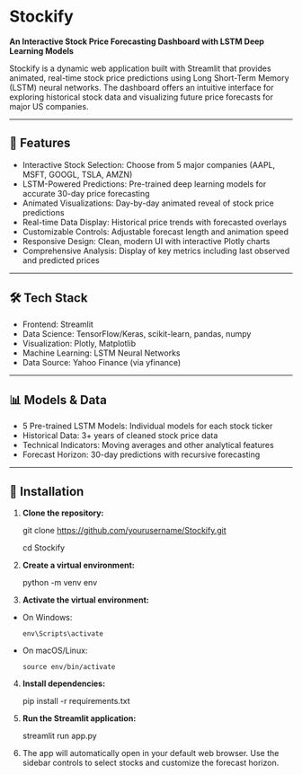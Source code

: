 # Stockify

**An Interactive Stock Price Forecasting Dashboard with LSTM Deep Learning Models**

Stockify is a dynamic web application built with Streamlit that provides animated, real-time stock price predictions using Long Short-Term Memory (LSTM) neural networks. The dashboard offers an intuitive interface for exploring historical stock data and visualizing future price forecasts for major US companies.

---

## 🚀 Features

- Interactive Stock Selection: Choose from 5 major companies (AAPL, MSFT, GOOGL, TSLA, AMZN)  
- LSTM-Powered Predictions: Pre-trained deep learning models for accurate 30-day price forecasting  
- Animated Visualizations: Day-by-day animated reveal of stock price predictions  
- Real-time Data Display: Historical price trends with forecasted overlays  
- Customizable Controls: Adjustable forecast length and animation speed  
- Responsive Design: Clean, modern UI with interactive Plotly charts  
- Comprehensive Analysis: Display of key metrics including last observed and predicted prices

---

## 🛠️ Tech Stack

- Frontend: Streamlit  
- Data Science: TensorFlow/Keras, scikit-learn, pandas, numpy  
- Visualization: Plotly, Matplotlib  
- Machine Learning: LSTM Neural Networks  
- Data Source: Yahoo Finance (via yfinance)

---

## 📊 Models & Data

- 5 Pre-trained LSTM Models: Individual models for each stock ticker  
- Historical Data: 3+ years of cleaned stock price data  
- Technical Indicators: Moving averages and other analytical features  
- Forecast Horizon: 30-day predictions with recursive forecasting

---

## 🔧 Installation

1. **Clone the repository:**

   git clone https://github.com/yourusername/Stockify.git

   cd Stockify

3. **Create a virtual environment:**

   python -m venv env


3. **Activate the virtual environment:**

- On Windows:
  ```
  env\Scripts\activate
  ```
- On macOS/Linux:
  ```
  source env/bin/activate
  ```

4. **Install dependencies:**

   pip install -r requirements.txt


5. **Run the Streamlit application:**

   streamlit run app.py

   
6. The app will automatically open in your default web browser. Use the sidebar controls to select stocks and customize the forecast horizon.









